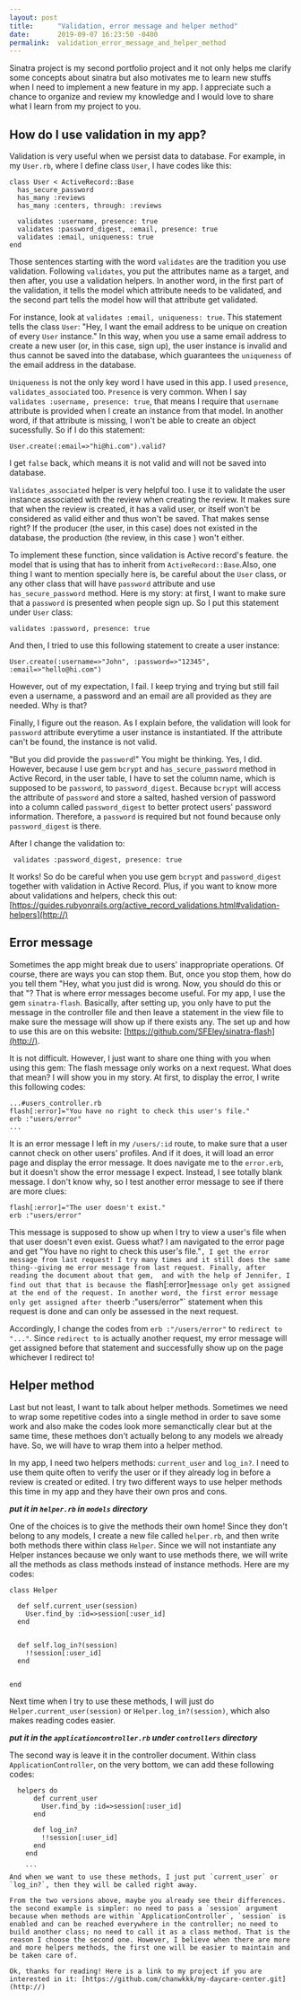 ```yaml
---
layout: post
title:      "Validation, error message and helper method"
date:       2019-09-07 16:23:50 -0400
permalink:  validation_error_message_and_helper_method
---
```



Sinatra project is my second portfolio project and it not only helps me clarify some concepts about sinatra but also motivates me to learn new stuffs when I need to implement  a new feature in my app.  I appreciate such a chance to organize and review my knowledge and I would love to share what I learn from my project to you. 

## How do I use validation in my app?

Validation is very useful when we persist data to database. For example, in my `User.rb`, where I define class `User`, I have codes like this:

```
class User < ActiveRecord::Base
  has_secure_password
  has_many :reviews
  has_many :centers, through: :reviews

  validates :username, presence: true
  validates :password_digest, :email, presence: true
  validates :email, uniqueness: true
end
```
Those sentences starting with the word `validates` are the tradition you use validation. Following `validates`, you put the attributes name as a target, and then after, you use a validation helpers. In another word, in the first part of the validation, it tells the model which attribute needs to be validated, and the second part tells the model how will that attribute get validated. 

For instance, look at `validates :email, uniqueness: true`. This statement tells the class `User`: "Hey, I want the email address to be unique on creation of every `User` instance." In this way, when you use a same email address to create a new user (or, in this case, sign up), the user instance is invalid and thus cannot be saved into the database, which guarantees the `uniqueness` of the email address in the database. 

`Uniqueness` is not the only key word I have used in this app. I used `presence`, `validates_associated` too. `Presence` is very common. When I say `  validates :username, presence: true`, that means I require that `username` attribute is provided when I create an instance from that model. In another word, if that attribute is missing, I won't be able to create an object sucessfully. So if I do this statement: 

```
User.create(:email=>"hi@hi.com").valid?
```

I get  `false` back, which means it is not valid and will not be saved into database. 

 `Validates_associated` helper is very helpful too. I use it to validate the user instance associated with the review when creating the review. It makes sure that when the review is created, it has a valid user, or itself won't be considered as valid either and thus won't be saved. That makes sense right? If the producer (the user, in this case) does not existed in the database, the production (the review, in this case ) won't either.
 
 
To implement these function, since validation is  Active record's feature. the model that is using that has to inherit from `ActiveRecord::Base`.Also, one thing I want to mention specially here is, be careful about the `User` class, or any other class that will have `password` attribute and use `has_secure_password` method. Here is my story:  at first, I want to make sure that a `password` is presented when people sign up. So I put this statement under `User` class: 
```
validates :password, presence: true
```

And then, I tried to use this following statement to create a user instance: 

```
User.create(:username=>"John", :password=>"12345", :email=>"hello@hi.com")
```

However, out of my expectation, I fail. I keep trying and trying but still fail even a username, a password and an email are all provided as they are needed. Why is that? 

Finally, I figure out the reason. As I explain before, the validation will look for `password` attribute everytime a user instance is instantiated. If the attribute can't be found, the instance is not valid. 

"But you did provide the `password`!" You might be thinking. Yes, I did. However, because I use gem `bcrypt` and `has_secure_password` method in Active Record, in the user table, I have to set the column name, which is supposed to be `password`, to `password_digest`.  Because `bcrypt` will access the attribute of `password` and store a salted, hashed version of password into a column called `password_digest` to better protect users' password information. Therefore, a `password` is required but not found because only `password_digest` is there. 

After I change the validation to: 
```
 validates :password_digest, presence: true
 ```
It works!
So do be careful when you use gem `bcrypt` and `password_digest` together with validation in Active Record. Plus, if you want to know more about validations and helpers, check this out: [https://guides.rubyonrails.org/active_record_validations.html#validation-helpers](http://)


## Error message

Sometimes the app might break due to users'  inappropriate operations. Of course, there are ways you can stop them. But, once you stop them, how do you tell them "Hey, what you just did is wrong. Now, you should do this or that "? That is where error messages become useful. For my app, I use the gem `sinatra-flash`. Basically, after setting up, you only have to put the message in the controller file and then leave a statement in the view file to make sure the message will show up if there exists any. The set up and how to use this are on this website: [https://github.com/SFEley/sinatra-flash](http://). 

It is not difficult. However, I just want to share one thing with you when using this gem: The flash message only works on a next request. What does that mean? I will show you in my story.
At first, to display the error, I write this following codes: 
```
...#users_controller.rb
flash[:error]="You have no right to check this user's file."
erb :"users/error"
...
```
It is an error message I left in my `/users/:id` route, to make sure that a user cannot check on other users' profiles. And if it does, it will load an error page and display the error message. It does navigate me to the `error.erb`, but it doesn't show the error message I expect. Instead, I see totally blank message. I don't know why, so I test another error message to see if there are more clues: 
```
flash[:error]="The user doesn't exist."
erb :"users/error"
```
This message is supposed to show up when I try to view a user's file when that user doesn't even exist. Guess what? I am navigated to the error page and get  "You have no right to check this user's file."`, I get the error message from last request! I try many times and it still does the same thing--giving me error message from last request. Finally, after reading the document about that gem,  and with the help of Jennifer, I find out that that is because the `flash[:error]` message only get assigned at the end of the request. In another word, the first error message only get assigned after the `erb  :"users/error"` statement when this request is done and can only be assessed in the next request. 

Accordingly, I change the codes from `erb :"/users/error"` to `redirect to "..."`. Since `redirect to` is actually another request, my error message will get assigned before that statement and successfully show up on the page whichever I redirect to!


## Helper method

Last but not least, I want to talk about helper methods. Sometimes we need to wrap some repetitive codes into a single method in order to save some work and also make the codes look more semanctically clear but at the same time, these methoes don't actually belong to any models we already have. So, we will have to wrap them into a helper method. 

In my app, I need two helpers methods: `current_user` and `log_in?`. I need to use them quite often to  verify the user or if they already log in before a review is created or edited. I try two different ways to use helper methods this time in my app and they have their own pros and cons.


***put it in `helper.rb` in `models` directory***

One of the choices is to give the methods their own home! Since they don't belong to any models, I create a new file called `helper.rb`, and then write both methods there within class `Helper`. Since we will not instantiate any Helper instances because we only want to use methods there, we will write all the methods as class methods instead of instance methods. Here are my codes:

```
class Helper

  def self.current_user(session)
    User.find_by :id=>session[:user_id]
  end
	
	
  def self.log_in?(session)
    !!session[:user_id]
  end


end
```

Next time when I try to use these methods, I will just do `Helper.current_user(session)` or `Helper.log_in?(session)`, which also makes reading codes easier.
  
***put it in the `applicationcontroller.rb` under `controllers` directory***

The second way is leave it in the controller document. Within class `ApplicationController`, on the very bottom, we can add these following codes:

```
  helpers do
      def current_user
        User.find_by :id=>session[:user_id]
      end

      def log_in?
        !!session[:user_id]
      end
	end
	
	```
And when we want to use these methods, I just put `current_user` or `log_in?`, then they will be called right away. 

From the two versions above, maybe you already see their differences. the second example is simpler: no need to pass a `session` argument because when methods are within `ApplicationController`, `session` is enabled and can be reached everywhere in the controller; no need to build another class; no need to call it as a class method. That is the reason I choose the second one. However, I believe when there are more and more helpers methods, the first one will be easier to maintain and be taken care of. 

Ok, thanks for reading! Here is a link to my project if you are interested in it: [https://github.com/chanwkkk/my-daycare-center.git](http://)
